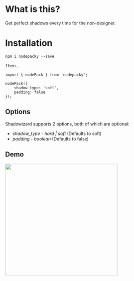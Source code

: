 # What is this?

Get perfect shadows every time for the non-designer.

# Installation

`npm i nodepacky --save`

Then...

```
import { nodePack } from 'nodepacky';

nodePack({
    shadow_type: 'soft',
    padding: false
});
```

## Options

Shadowizard supports 2 options, both of which are optional:

* *shadow_type* - _hard | soft_ (Defaults to soft)
* *padding* - _boolean_ (Defaults to false)



## Demo

<a href="https://raw.githubusercontent.com/satya164/react-native-tab-view/main/demo/demo.mp4"><img src="https://raw.githubusercontent.com/satya164/react-native-tab-view/main/demo/demo.gif" width="360"></a>
